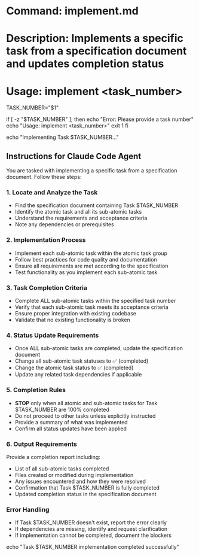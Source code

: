 # Command: implement.md
# Description: Implements a specific task from a specification document and updates completion status
# Usage: implement <task_number>

TASK_NUMBER="$1"

if [ -z "$TASK_NUMBER" ]; then
    echo "Error: Please provide a task number"
    echo "Usage: implement <task_number>"
    exit 1
fi

echo "Implementing Task $TASK_NUMBER..."

## Instructions for Claude Code Agent

You are tasked with implementing a specific task from a specification document. Follow these steps:

### 1. Locate and Analyze the Task
- Find the specification document containing Task $TASK_NUMBER
- Identify the atomic task and all its sub-atomic tasks
- Understand the requirements and acceptance criteria
- Note any dependencies or prerequisites

### 2. Implementation Process
- Implement each sub-atomic task within the atomic task group
- Follow best practices for code quality and documentation
- Ensure all requirements are met according to the specification
- Test functionality as you implement each sub-atomic task

### 3. Task Completion Criteria
- Complete ALL sub-atomic tasks within the specified task number
- Verify that each sub-atomic task meets its acceptance criteria
- Ensure proper integration with existing codebase
- Validate that no existing functionality is broken

### 4. Status Update Requirements
- Once ALL sub-atomic tasks are completed, update the specification document
- Change all sub-atomic task statuses to ✅ (completed)
- Change the atomic task status to ✅ (completed)
- Update any related task dependencies if applicable

### 5. Completion Rules
- **STOP** only when all atomic and sub-atomic tasks for Task $TASK_NUMBER are 100% completed
- Do not proceed to other tasks unless explicitly instructed
- Provide a summary of what was implemented
- Confirm all status updates have been applied

### 6. Output Requirements
Provide a completion report including:
- List of all sub-atomic tasks completed
- Files created or modified during implementation
- Any issues encountered and how they were resolved
- Confirmation that Task $TASK_NUMBER is fully completed
- Updated completion status in the specification document

### Error Handling
- If Task $TASK_NUMBER doesn't exist, report the error clearly
- If dependencies are missing, identify and request clarification
- If implementation cannot be completed, document the blockers

echo "Task $TASK_NUMBER implementation completed successfully"